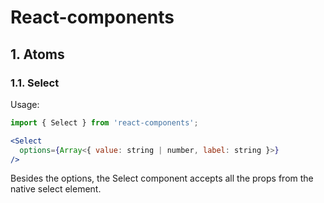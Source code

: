 # React-components

## 1. Atoms

### 1.1. Select

Usage:

```jsx
import { Select } from 'react-components';

<Select
  options={Array<{ value: string | number, label: string }>}
/>
```

Besides the options, the Select component accepts all the props from the native select element.
